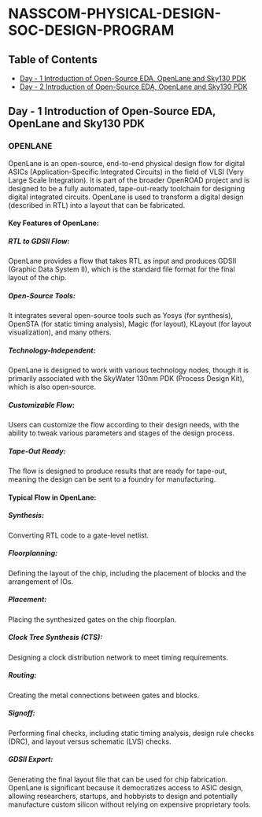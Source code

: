 # NASSCOM-PHYSICAL-DESIGN-SOC-DESIGN-PROGRAM

## Table of Contents
- [Day - 1 Introduction of Open-Source EDA, OpenLane and Sky130 PDK](#day---1-Introduction-of-Open-Source-EDA-OpenLane-and-Sky130-PDK)
- [Day - 2 Introduction of Open-Source EDA, OpenLane and Sky130 PDK](#day---1-Introduction-of-Open-Source-EDA-OpenLane-and-Sky130-PDK)

 

## Day - 1 Introduction of Open-Source EDA, OpenLane and Sky130 PDK


### OPENLANE 
OpenLane is an open-source, end-to-end physical design flow for digital ASICs (Application-Specific Integrated Circuits) in the field of VLSI (Very Large Scale Integration). It is part of the broader OpenROAD project and is designed to be a fully automated, tape-out-ready toolchain for designing digital integrated circuits. OpenLane is used to transform a digital design (described in RTL) into a layout that can be fabricated.

#### Key Features of OpenLane:
##### RTL to GDSII Flow: 
OpenLane provides a flow that takes RTL as input and produces GDSII (Graphic Data System II), which is the standard file format for the final layout of the chip.

##### Open-Source Tools:
It integrates several open-source tools such as Yosys (for synthesis), OpenSTA (for static timing analysis), Magic (for layout), KLayout (for layout visualization), and many others.

##### Technology-Independent:
OpenLane is designed to work with various technology nodes, though it is primarily associated with the SkyWater 130nm PDK (Process Design Kit), which is also open-source.

##### Customizable Flow:
Users can customize the flow according to their design needs, with the ability to tweak various parameters and stages of the design process.

##### Tape-Out Ready: 
The flow is designed to produce results that are ready for tape-out, meaning the design can be sent to a foundry for manufacturing.

#### Typical Flow in OpenLane:
##### Synthesis: 
Converting RTL code to a gate-level netlist.
##### Floorplanning:
Defining the layout of the chip, including the placement of blocks and the arrangement of IOs.
##### Placement:
Placing the synthesized gates on the chip floorplan.
##### Clock Tree Synthesis (CTS):
Designing a clock distribution network to meet timing requirements.
##### Routing:
Creating the metal connections between gates and blocks.
##### Signoff:
Performing final checks, including static timing analysis, design rule checks (DRC), and layout versus schematic (LVS) checks.
##### GDSII Export:
Generating the final layout file that can be used for chip fabrication.
OpenLane is significant because it democratizes access to ASIC design, allowing researchers, startups, and hobbyists to design and potentially manufacture custom silicon without relying on expensive proprietary tools.

